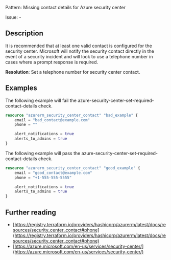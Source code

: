 Pattern: Missing contact details for Azure security center

Issue: -

## Description

It is recommended that at least one valid contact is configured for the security center. Microsoft will notify the security contact directly in the event of a security incident and will look to use a telephone number in cases where a prompt response is required.

**Resolution**: Set a telephone number for security center contact.

## Examples

The following example will fail the azure-security-center-set-required-contact-details check.

```terraform
resource "azurerm_security_center_contact" "bad_example" {
	email = "bad_contact@example.com"
	phone = ""

	alert_notifications = true
	alerts_to_admins = true
}
```

The following example will pass the azure-security-center-set-required-contact-details check.

```terraform
resource "azurerm_security_center_contact" "good_example" {
	email = "good_contact@example.com"
	phone = "+1-555-555-5555"

	alert_notifications = true
	alerts_to_admins = true
}
```

## Further reading

- [https://registry.terraform.io/providers/hashicorp/azurerm/latest/docs/resources/security_center_contact#phone](https://registry.terraform.io/providers/hashicorp/azurerm/latest/docs/resources/security_center_contact#phone)
- [https://azure.microsoft.com/en-us/services/security-center/](https://azure.microsoft.com/en-us/services/security-center/)